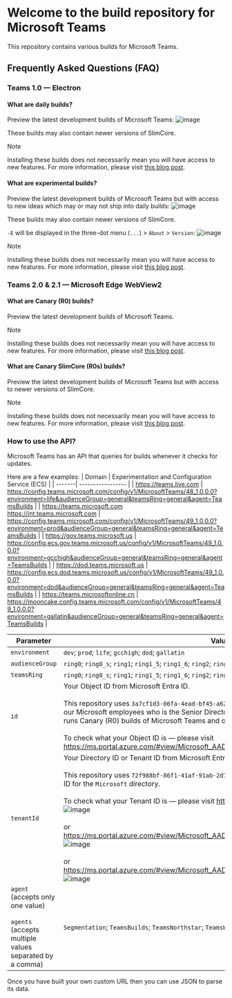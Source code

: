 # Welcome to the build repository for Microsoft Teams

This repository contains various builds for Microsoft Teams.

## Frequently Asked Questions (FAQ)

### Teams 1.0 — Electron

#### What are daily builds?

Preview the latest development builds of Microsoft Teams:
![image](https://github.com/ItzLevvie/MicrosoftTeams-msinternal/assets/11600822/c7076795-93a6-4843-b0e3-174a5e45d4f5)

These builds may also contain newer versions of SlimCore.

> [!NOTE]
> Installing these builds does not necessarily mean you will have access to new features.
> For more information, please visit [this blog post](https://techcommunity.microsoft.com/t5/microsoft-teams-blog/microsoft-teams-release-processes-why-do-i-not-see-a-feature-but/ba-p/2110426).

#### What are experimental builds?

Preview the latest development builds of Microsoft Teams but with access to new ideas which may or may not ship into daily builds:
![image](https://github.com/ItzLevvie/MicrosoftTeams-msinternal/assets/11600822/b6029708-8dd8-4a3a-a43e-49167687d6ce)

These builds may also contain newer versions of SlimCore.

`-E` will be displayed in the three-dot menu (`...`) > `About` > `Version`:
![image](https://github.com/ItzLevvie/MicrosoftTeams-msinternal/assets/11600822/342163d8-da9d-441b-b2c5-b927b0eaf196)

> [!NOTE]
> Installing these builds does not necessarily mean you will have access to new features.
> For more information, please visit [this blog post](https://techcommunity.microsoft.com/t5/microsoft-teams-blog/microsoft-teams-release-processes-why-do-i-not-see-a-feature-but/ba-p/2110426).

### Teams 2.0 & 2.1 — Microsoft Edge WebView2

#### What are Canary (R0) builds?

Preview the latest development builds of Microsoft Teams.

> [!NOTE]
> Installing these builds does not necessarily mean you will have access to new features.
> For more information, please visit [this blog post](https://techcommunity.microsoft.com/t5/microsoft-teams-blog/microsoft-teams-release-processes-why-do-i-not-see-a-feature-but/ba-p/2110426).

#### What are Canary SlimCore (R0s) builds?

Preview the latest development builds of Microsoft Teams but with access to newer versions of SlimCore.

> [!NOTE]
> Installing these builds does not necessarily mean you will have access to new features.
> For more information, please visit [this blog post](https://techcommunity.microsoft.com/t5/microsoft-teams-blog/microsoft-teams-release-processes-why-do-i-not-see-a-feature-but/ba-p/2110426).

### How to use the API?

Microsoft Teams has an API that queries for builds whenever it checks for updates.

Here are a few examples:
| Domain | Experimentation and Configuration Service (ECS) |
| -------| ----------------- |
| https://teams.live.com | https://config.teams.microsoft.com/config/v1/MicrosoftTeams/48_1.0.0.0?environment=life&audienceGroup=general&teamsRing=general&agent=TeamsBuilds |
| https://teams.microsoft.com <br> https://int.teams.microsoft.com | https://config.teams.microsoft.com/config/v1/MicrosoftTeams/49_1.0.0.0?environment=prod&audienceGroup=general&teamsRing=general&agent=TeamsBuilds |
| https://gov.teams.microsoft.us | https://config.ecs.gov.teams.microsoft.us/config/v1/MicrosoftTeams/49_1.0.0.0?environment=gcchigh&audienceGroup=general&teamsRing=general&agent=TeamsBuilds |
| https://dod.teams.microsoft.us | https://config.ecs.dod.teams.microsoft.us/config/v1/MicrosoftTeams/49_1.0.0.0?environment=dod&audienceGroup=general&teamsRing=general&agent=TeamsBuilds |
| https://teams.microsoftonline.cn | https://mooncake.config.teams.microsoft.com/config/v1/MicrosoftTeams/49_1.0.0.0?environment=gallatin&audienceGroup=general&teamsRing=general&agent=TeamsBuilds |

| Parameter | Value |
| --------- | ----- |
| `environment` | `dev`; `prod`; `life`; `gcchigh`; `dod`; `gallatin` |
| `audienceGroup` | `ring0`; `ring0_s`; `ring1`; `ring1_5`; `ring1_6`; `ring2`; `ring3`; `ring3_6`; `ring3_9`; `general`; `general_gcc` |
| `teamsRing` | `ring0`; `ring0_s`; `ring1`; `ring1_5`; `ring1_6`; `ring2`; `ring3`; `ring3_6`; `ring3_9`; `general`; `general_gcc`  |
| `id` | Your Object ID from Microsoft Entra ID. <br> <br> This repository uses `3a7cf1d3-06fa-4ead-bf45-a6286ff2620a` which is the Object ID for one of our Microsoft employees who is the Senior Director of Product Marketing for Microsoft 365 and runs Canary (R0) builds of Microsoft Teams and other Microsoft 365 apps on a daily basis. <br> <br> To check what your Object ID is — please visit https://ms.portal.azure.com/#view/Microsoft_AAD_IAM/ActiveDirectoryMenuBlade/~/Overview |
| `tenantId` | Your Directory ID or Tenant ID from Microsoft Entra ID. <br> <br> This repository uses `72f988bf-86f1-41af-91ab-2d7cd011db47` which is the Directory ID or Tenant ID for the `Microsoft` directory. <br> <br> To check what your Tenant ID is — please visit https://ms.portal.azure.com/#settings/directory: ![image](https://user-images.githubusercontent.com/11600822/277135273-923d338d-528b-4565-a06a-0c304caca06c.png) <br> <br> or https://ms.portal.azure.com/#view/Microsoft_AAD_IAM/ActiveDirectoryMenuBlade/~/Overview: ![image](https://user-images.githubusercontent.com/11600822/277133972-7a58e3c0-2fb2-4be6-9313-8aede9b89544.png) <br> <br> or https://ms.portal.azure.com/#view/Microsoft_AAD_IAM/ActiveDirectoryMenuBlade/~/Properties: ![image](https://user-images.githubusercontent.com/11600822/277133973-f8ce8775-90b6-425f-9663-fcc079826974.png) |
| `agent` (accepts only one value) <br> <br> `agents` (accepts multiple values separated by a comma) | `Segmentation`; `TeamsBuilds`; `TeamsNorthstar`; `TeamsWebview2` |

Once you have built your own custom URL then you can use JSON to parse its data.
